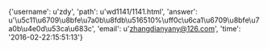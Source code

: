 {'username': u'zdy', 'path': u'wd1141/1141.html', 'answer': u'\u5c11\u6709\u8bfe\u7a0b\u8fdb\u516510%\uff0c\u6ca1\u6709\u8bfe\u7a0b\u4e0d\u53ca\u683c', 'email': u'zhangdianyany@126.com', 'time': '2016-02-22:15:51:13'}
